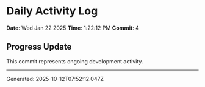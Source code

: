 # Daily Activity Log

**Date**: Wed Jan 22 2025
**Time**: 1:22:12 PM
**Commit**: 4

## Progress Update

This commit represents ongoing development activity.

---
Generated: 2025-10-12T07:52:12.047Z
